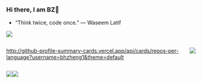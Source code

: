 ### Hi there, I am BZ👋

-   “Think twice, code once.” ― Waseem Latif

![](http://github-profile-summary-cards.vercel.app/api/cards/profile-details?username=bhzheng1&theme=default)

<div style="display: flex; flex-wrap: nowrap;">

http://github-profile-summary-cards.vercel.app/api/cards/repos-per-language?username=bhzheng1&theme=default

![](http://github-profile-summary-cards.vercel.app/api/cards/most-commit-language?username=bhzheng1&theme=default)

</div>
<div style="display: flex; flex-wrap: nowrap;">

![](http://github-profile-summary-cards.vercel.app/api/cards/stats?username=bhzheng1&theme=default)

![](http://github-profile-summary-cards.vercel.app/api/cards/productive-time?username=bhzheng1&theme=default&utcOffset=-4)

</div>

<!--
**bhzheng1/bhzheng1** is a ✨ _special_ ✨ repository because its `README.md` (this file) appears on your GitHub profile.

Here are some ideas to get you started:

- 🔭 I’m currently working on ...
- 🌱 I’m currently learning ...
- 👯 I’m looking to collaborate on ...
- 🤔 I’m looking for help with ...
- 💬 Ask me about ...
- 📫 How to reach me: ...
- 😄 Pronouns: ...
- ⚡ Fun fact: ...
-->
